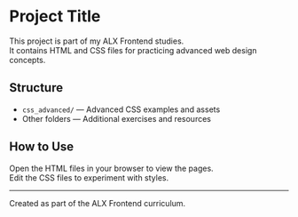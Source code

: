 # Project Title

This project is part of my ALX Frontend studies.  
It contains HTML and CSS files for practicing advanced web design concepts.

## Structure

- `css_advanced/` — Advanced CSS examples and assets
- Other folders — Additional exercises and resources

## How to Use

Open the HTML files in your browser to view the pages.  
Edit the CSS files to experiment with styles.

---

Created as part of the ALX Frontend curriculum.